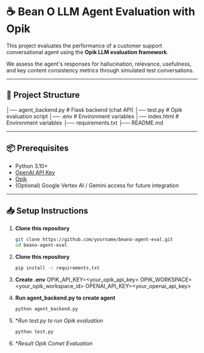 # ☕ Bean O LLM Agent Evaluation with Opik

This project evaluates the performance of a customer support conversational agent  using the **Opik LLM evaluation framework**.

We assess the agent's responses for hallucination, relevance, usefulness, and key content consistency metrics through simulated test conversations.

---

## 📑 Project Structure


│── agent_backend.py # Flask backend (chat API)
│── test.py # Opik evaluation script
│── .env # Environment variables
│── index.html # Environment variables
├── requirements.txt
├── README.md




---

## 📦 Prerequisites

- Python 3.10+
- [OpenAI API Key](https://platform.openai.com/account/api-keys)
- [Opik](https://docs.opik.ai/)
- (Optional) Google Vertex AI / Gemini access for future integration

---

## 📥 Setup Instructions

1. **Clone this repository**
   ```bash
   git clone https://github.com/yourname/beano-agent-eval.git
   cd beano-agent-eval


2. **Clone this repository**
   ```bash
   pip install -r requirements.txt


3. **Create .env**
OPIK_API_KEY=<your_opik_api_key>
OPIK_WORKSPACE=<your_opik_workspace_id>
OPENAI_API_KEY=<your_openai_api_key>


4. **Run agent_backend.py to create agent**
   ```bash
   python agent_backend.py


5. **Run test.py to run Opik evaluation*
   ```bash
   python test.py


5. **Result Opik Comet Evaluation*
   


